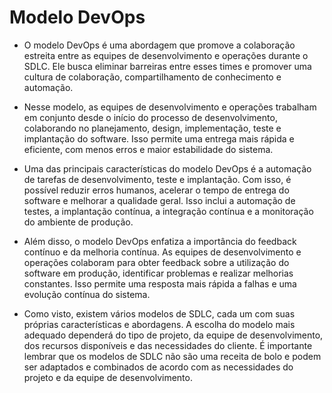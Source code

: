 # Modelo DevOps

* O modelo DevOps é uma abordagem que promove a colaboração estreita entre as equipes de desenvolvimento e operações durante o SDLC. Ele busca eliminar barreiras entre esses times e promover uma cultura de colaboração, compartilhamento de conhecimento e automação.

* Nesse modelo, as equipes de desenvolvimento e operações trabalham em conjunto desde o início do processo de desenvolvimento, colaborando no planejamento, design, implementação, teste e implantação do software. Isso permite uma entrega mais rápida e eficiente, com menos erros e maior estabilidade do sistema.

* Uma das principais características do modelo DevOps é a automação de tarefas de desenvolvimento, teste e implantação. Com isso, é possível reduzir erros humanos, acelerar o tempo de entrega do software e melhorar a qualidade geral. Isso inclui a automação de testes, a implantação contínua, a integração contínua e a monitoração do ambiente de produção.

* Além disso, o modelo DevOps enfatiza a importância do feedback contínuo e da melhoria contínua. As equipes de desenvolvimento e operações colaboram para obter feedback sobre a utilização do software em produção, identificar problemas e realizar melhorias constantes. Isso permite uma resposta mais rápida a falhas e uma evolução contínua do sistema.

* Como visto, existem vários modelos de SDLC, cada um com suas próprias características e abordagens. A escolha do modelo mais adequado dependerá do tipo de projeto, da equipe de desenvolvimento, dos recursos disponíveis e das necessidades do cliente. É importante lembrar que os modelos de SDLC não são uma receita de bolo e podem ser adaptados e combinados de acordo com as necessidades do projeto e da equipe de desenvolvimento.